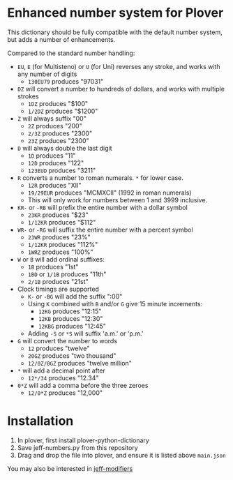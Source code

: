 # Enhanced number system for Plover

This dictionary should be fully compatible with the default number system, but
adds a number of enhancements.

Compared to the standard number handling:

* `EU`, `E` (for Multisteno) or `U` (for Uni) reverses any stroke, and works with any number of digits
  - `130EU79` produces "97031"
* `DZ` will convert a number to hundreds of dollars, and works with multiple strokes
  - `1DZ` produces "$100"
  - `1/2DZ` produces "$1200"
* `Z` will always suffix "00"
  - `2Z` produces "200"
  - `2/3Z` produces "2300"
  - `23Z` produces "2300"
* `D` will always double the last digit
  - `1D` produces "11"
  - `12D` produces "122"
  - `123EUD` produces "3211"
* `R` converts a number to roman numerals. `*` for lower case.
  - `12R` produces "XII"
  - `19/29EUR` produces "MCMXCII" (1992 in roman numerals)
  - This will only work for numbers between 1 and 3999 inclusive.
* `KR-` or `-RB` will prefix the entire number with a dollar symbol
  - `23KR` produces "$23"
  - `1/12KR` produces "$112"
* `WR-` or `-RG` will suffix the entire number with a percent symbol
  - `23WR` produces "23%"
  - `1/12KR` produces "112%"
  - `1WRZ` produces "100%"
* `W` or `B` will add ordinal suffixes:
  - `1B` produces "1st"
  - `1BD` or `1/1B` produces "11th"
  - `2/1B` produces "21st"
* Clock timings are supported
  - `K-` or `-BG` will add the suffix ":00"
  - Using `K` combined with `B` and/or `G` give 15 minute increments:
    - `12KG` produces "12:15"
    - `12KB` produces "12:30"
    - `12KBG` produces "12:45"
  - Adding `-S` or `*S` will suffix 'a.m.' or 'p.m.'
* `G` will convert the number to words
  - `12` produces "twelve"
  - `20GZ` produces "two thousand"
  - `12/0Z/0GZ` produces "twelve million"
* `*` will add a decimal point after
  - `12*/34` produces "12.34"
* `0*Z` will add a comma before the three zeroes
  - `12/0*Z` produces "12,000"

# Installation

1. In plover, first install plover-python-dictionary
2. Save jeff-numbers.py from this repository
3. Drag and drop the file into plover, and ensure it is listed above `main.json`

You may also be interested in [jeff-modifiers](https://github.com/jthlim/jeff-modifiers)